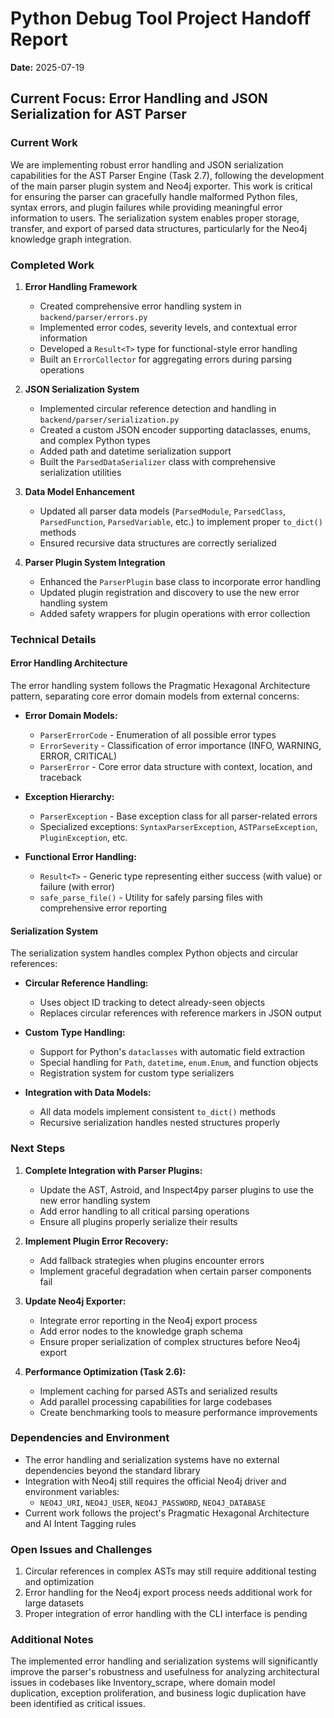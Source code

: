 # Python Debug Tool Project Handoff Report

**Date:** 2025-07-19

## Current Focus: Error Handling and JSON Serialization for AST Parser

### Current Work

We are implementing robust error handling and JSON serialization capabilities for the AST Parser Engine (Task 2.7), following the development of the main parser plugin system and Neo4j exporter. This work is critical for ensuring the parser can gracefully handle malformed Python files, syntax errors, and plugin failures while providing meaningful error information to users. The serialization system enables proper storage, transfer, and export of parsed data structures, particularly for the Neo4j knowledge graph integration.

### Completed Work

1. **Error Handling Framework**
   - Created comprehensive error handling system in `backend/parser/errors.py`
   - Implemented error codes, severity levels, and contextual error information
   - Developed a `Result<T>` type for functional-style error handling
   - Built an `ErrorCollector` for aggregating errors during parsing operations

2. **JSON Serialization System**
   - Implemented circular reference detection and handling in `backend/parser/serialization.py`
   - Created a custom JSON encoder supporting dataclasses, enums, and complex Python types
   - Added path and datetime serialization support
   - Built the `ParsedDataSerializer` class with comprehensive serialization utilities

3. **Data Model Enhancement**
   - Updated all parser data models (`ParsedModule`, `ParsedClass`, `ParsedFunction`, `ParsedVariable`, etc.) to implement proper `to_dict()` methods
   - Ensured recursive data structures are correctly serialized

4. **Parser Plugin System Integration**
   - Enhanced the `ParserPlugin` base class to incorporate error handling
   - Updated plugin registration and discovery to use the new error handling system
   - Added safety wrappers for plugin operations with error collection

### Technical Details

#### Error Handling Architecture

The error handling system follows the Pragmatic Hexagonal Architecture pattern, separating core error domain models from external concerns:

- **Error Domain Models:**
  - `ParserErrorCode` - Enumeration of all possible error types
  - `ErrorSeverity` - Classification of error importance (INFO, WARNING, ERROR, CRITICAL)
  - `ParserError` - Core error data structure with context, location, and traceback

- **Exception Hierarchy:**
  - `ParserException` - Base exception class for all parser-related errors
  - Specialized exceptions: `SyntaxParserException`, `ASTParseException`, `PluginException`, etc.

- **Functional Error Handling:**
  - `Result<T>` - Generic type representing either success (with value) or failure (with error)
  - `safe_parse_file()` - Utility for safely parsing files with comprehensive error reporting

#### Serialization System

The serialization system handles complex Python objects and circular references:

- **Circular Reference Handling:**
  - Uses object ID tracking to detect already-seen objects
  - Replaces circular references with reference markers in JSON output

- **Custom Type Handling:**
  - Support for Python's `dataclasses` with automatic field extraction
  - Special handling for `Path`, `datetime`, `enum.Enum`, and function objects
  - Registration system for custom type serializers

- **Integration with Data Models:**
  - All data models implement consistent `to_dict()` methods
  - Recursive serialization handles nested structures properly

### Next Steps

1. **Complete Integration with Parser Plugins:**
   - Update the AST, Astroid, and Inspect4py parser plugins to use the new error handling system
   - Add error handling to all critical parsing operations
   - Ensure all plugins properly serialize their results

2. **Implement Plugin Error Recovery:**
   - Add fallback strategies when plugins encounter errors
   - Implement graceful degradation when certain parser components fail

3. **Update Neo4j Exporter:**
   - Integrate error reporting in the Neo4j export process
   - Add error nodes to the knowledge graph schema
   - Ensure proper serialization of complex structures before Neo4j export

4. **Performance Optimization (Task 2.6):**
   - Implement caching for parsed ASTs and serialized results
   - Add parallel processing capabilities for large codebases
   - Create benchmarking tools to measure performance improvements

### Dependencies and Environment

- The error handling and serialization systems have no external dependencies beyond the standard library
- Integration with Neo4j still requires the official Neo4j driver and environment variables:
  - `NEO4J_URI`, `NEO4J_USER`, `NEO4J_PASSWORD`, `NEO4J_DATABASE`
- Current work follows the project's Pragmatic Hexagonal Architecture and AI Intent Tagging rules

### Open Issues and Challenges

1. Circular references in complex ASTs may still require additional testing and optimization
2. Error handling for the Neo4j export process needs additional work for large datasets
3. Proper integration of error handling with the CLI interface is pending

### Additional Notes

The implemented error handling and serialization systems will significantly improve the parser's robustness and usefulness for analyzing architectural issues in codebases like Inventory_scrape, where domain model duplication, exception proliferation, and business logic duplication have been identified as critical issues.